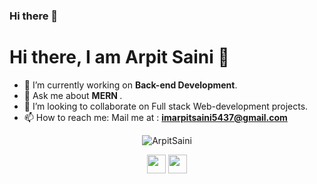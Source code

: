 ### Hi there 👋
<h1>Hi there, I am Arpit Saini 👋</h1>

- 🔭 I’m currently working on <strong>Back-end Development</strong>.
- 💬 Ask me about <strong> MERN </strong>.
- 👯 I’m looking to collaborate on Full stack Web-development projects.
- 📫 How to reach me: Mail me at : <strong>imarpitsaini5437@gmail.com</strong>
<p align="center">
  <img src="https://github-readme-stats.vercel.app/api?username=codeme13&show_icons=true" alt="ArpitSaini">
</p>
  <p align="center">
                   <a href="https://www.linkedin.com/in/arpit5437" target="_blank"><img src="https://cdn.jsdelivr.net/npm/simple-icons@3.0.1/icons/linkedin.svg" height="30" width="30"></a>
                       <a href="https://twitter.com/arpitsaini123" target="_blank"><img src="https://cdn.jsdelivr.net/npm/simple-icons@3.0.1/icons/twitter.svg" height="30" width="30"></a>
  </p>
                                                                                               
                                                                                               
